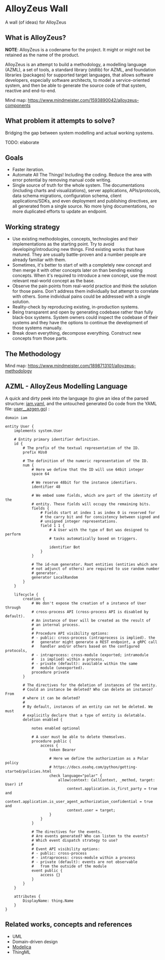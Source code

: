 # AlloyZeus Wall
A wall (of ideas) for AlloyZeus

## What is AlloyZeus?

**NOTE**: AlloyZeus is a codename for the project. It might or might not be
retained as the name of the product.

AlloyZeus is an attempt to build a methodology, a modelling language (AZML),
a set of tools, a standard library (stdlib) for AZML, and foundation
libraries (packages) for supported target languages, that allows software
developers, especially software architects, to model a service-oriented
system, and then be able to generate the source code of that system,
reactive and end-to-end.

Mind map: https://www.mindmeister.com/1593890042/alloyzeus-components

## What problem it attempts to solve?

Bridging the gap between system modelling and actual working systems.

TODO: elaborate

## Goals

- Faster iteration.
- Automate All The Things! Including the coding. Reduce the area with
  error potential by removing manual code writing.
- Single source of truth for the whole system. The documentations
  (including charts and visualizations), server applications,
  APIs/protocols, data schema migrations, configuration schema, client
  applications/SDKs, and even deployment and publishing directives, are
  all generated from a single source. No more lying documentations, no
  more duplicated efforts to update an endpoint.

## Working strategy

- Use existing methodologies, concepts, technologies and their
  implementations as the starting point. Try to avoid
  developing/introducing new things. Find existing works that have matured.
  They are usually battle-proven and a number people are already
  familiar with them.
- Sometimes, it's better to start of with a completely new concept and
  then merge it with other concepts later on than bending existing
  concepts. When it's required to introduce a new concept, use the most
  relevant real-world concept as the base.
- Observe the pain points from real-world practice and think the solution
  for those pains. Don't address them individually but attempt to
  correlate with others. Some individual pains could be addressed with
  a single solution.
- Reality-check by reproducing existing, in-production systems.
- Being transparent and open by generating codebase rather than fully
  black-box systems. System owners could inspect the codebase of their
  systems and they have the options to continue the development of those
  systems manually.
- Break down everything, decompose everything. Construct new concepts
  from those parts.

## The Methodology

Mind map: https://www.mindmeister.com/1898713101/alloyzeus-methodology

## AZML - AlloyZeus Modelling Language

A quick and dirty peek into the language (to give an idea of the parsed
structure: [iam.yaml](https://github.com/alloyzeus/az-wall/blob/master/case-studies/iam.yaml),
and the untouched generated Go code from the YAML file:
[user__azgen.go](https://github.com/kadisoka/kadisoka-framework/blob/562fadec0bc1a7f694959fcfea82043427881796/iam/pkg/iam/user__azgen.go)) :

```
domain iam

entity User {
    implements system.User

    # Entity primary identifier definition.
    id {
        # The prefix of the textual representation of the ID.
        prefix KUs0

        # The definition of the numeric representation of the ID.
        num {
            # Here we define that the ID will use 64bit integer
            space 64
            
            # We reserve 48bit for the instance identifiers.
            identifier 48
            
            # We embed some fields, which are part of the identity of the
            # entity. These fields will occupy the remaining bits.
            fields {
                # Fields start at index 1 as index 0 is reserved for
                # the carry bit and for consistency between signed and
                # unsigned integer representations.
                field 1 1 {
                    # A User with the type of Bot was designed to perform
                    # tasks automatically based on triggers.

                    identifier Bot
                }
            }

            # The id-num generator. Root entities (entities which are
            # not adjunct of others) are required to use random number
            # generator.
            generator LocalRandom
        }
    }

    lifecycle {
        creation {
            # We don't expose the creation of a instance of User through
            # cross-process API (cross-process API is disabled by default).
            # An instance of User will be created as the result of
            # an internal process.
            #
            # Procedure API visibility options:
            # - public: cross-process (intraprocess is implied). the
            #   generator might generate a REST endpoint, a gRPC call
            #   handler and/or others based on the configured protocols,
            # - intraprocess: cross-module (exported; intramodule
            #   is implied) within a process,
            # - private (default): available within the same
            #   module (unexported).
            procedure private
        }

        # The directives for the deletion of instances of the entity.
        # Could an instance be deleted? Who can delete an instance? From
        # where it can be deleted?
        #
        # By default, instances of an entity can not be deleted. We must
        # explicitly declare that a type of entity is deletable.
        deletion enabled {
        
            notes enabled optional

            # A user must be able to delete themselves.
            procedure public {
                access {
                    token Bearer
                    
                    # Here we define the authorization as a Polar policy
                    # https://docs.osohq.com/python/getting-started/policies.html
                    check language="polar" {
                        allow(context: CallContext, _method, target: User) if
                            context.application.is_first_party = true and
                            context.application.is_user_agent_authorization_confidential = true and
                            context.user = target;
                    }
                }
            }

            # The directives for the events.
            # Are events generated? Who can listen to the events?
            # Which event dispatch strategy to use?
            #
            # Event API visibility options:
            # - public: cross-process
            # - intraprocess: cross-module within a process
            # - private (default): events are not observable
            #   from the outside of the module
            event public {
                access {}
            }
        }
    }

    attributes {
        DisplayName: thing.Name
    }
}

```

## Related works, concepts and references

- UML
- Domain-driven design
- [Modelica](https://modelica.org/documents/MLS.pdf)
- ThingML
